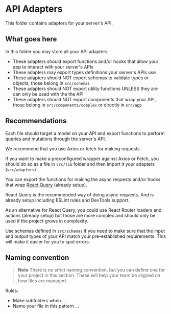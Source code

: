 # API Adapters

This folder contains adapters for your server's API.

## What goes here

In this folder you may store all your API adapters:

- These adapters should export functions and/or hooks that allow your app to interact with your server's APIs
- These adapters may export types definitions your server's APIs use
- These adapters should NOT export schemas to validate types or objects, those belong in `src/schemas`
- These adapters should NOT export utility functions UNLESS they are can only be used with the the API
- These adapters should NOT export components that wrap your API, those belong in `src/components/complex` or directly in `src/app`

## Recommendations

Each file should target a model on your API and export functions to perform queries and mutations through the server's API.

We recommend that you use Axios or fetch for making requests.

If you want to make a preconfigured wrapper against Axios or Fetch, you should do so as a file in `src/lib` folder and then import it your adapters (`src/adapters`)

You can export the functions for making the async requests and/or hooks that wrap [React Query](https://tanstack.com/query/v4/docs/react/guides/queries) (already setup).

React Query is the recommended way of doing async requests. And is already setup including ESLint rules and DevTools support.

As an alternative for React Query, you could use React Router loaders and actions (already setup) but those are more complex and should only be used if the project grows in complexity.

Use schemas defined in `src/schemas` if you need to make sure that the input and output types of your API match your pre-established requirements. This will make it easier for you to spot errors.

## Naming convention

> **Note**
> There is no strict naming convention, but you can define one for your project in this section.
> These will help your team be aligned on how files are managed

Rules:

- Make subfolders when ...
- Name your file in this pattern ...
